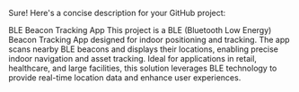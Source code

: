 
Sure! Here's a concise description for your GitHub project:

BLE Beacon Tracking App
This project is a BLE (Bluetooth Low Energy) Beacon Tracking App designed for indoor positioning and tracking. The app scans nearby BLE beacons and displays their locations, enabling precise indoor navigation and asset tracking. Ideal for applications in retail, healthcare, and large facilities, this solution leverages BLE technology to provide real-time location data and enhance user experiences.
